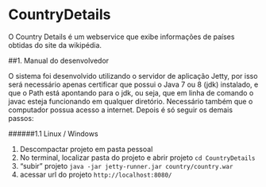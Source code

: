 # CountryDetails

O Country Details é um webservice que exibe informações de países obtidas do site da wikipédia.

##1. Manual do desenvolvedor

O sistema foi desenvolvido utilizando o servidor de aplicação Jetty, por isso será necessário apenas certificar que possui o Java 7 ou 8 (jdk) instalado, e que o Path está apontando para o jdk, ou seja, que em linha de comando o javac esteja funcionando em qualquer diretório.
Necessário também que o computador possua acesso a internet.
Depois é só seguir os demais passos:

######1.1 Linux / Windows

<ol>
<li>Descompactar projeto em pasta pessoal</li>
<li>No terminal, localizar pasta do projeto e abrir projeto
	<code>cd CountryDetails</code>
</li>
<li>“subir” projeto
	<code>java -jar jetty-runner.jar country/country.war</code>
</li>
<li>acessar url do projeto
	<code>http://localhost:8080/</code>
</li>
</ol>
	




